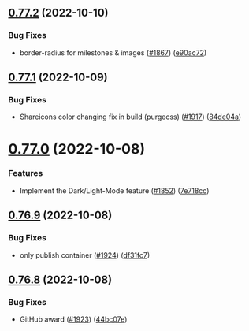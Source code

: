 ## [0.77.2](https://github.com/EddieHubCommunity/LinkFree/compare/v0.77.1...v0.77.2) (2022-10-10)


### Bug Fixes

* border-radius for milestones & images ([#1867](https://github.com/EddieHubCommunity/LinkFree/issues/1867)) ([e90ac72](https://github.com/EddieHubCommunity/LinkFree/commit/e90ac72d213c95d1758bd7fca72dd4dacf02d097))



## [0.77.1](https://github.com/EddieHubCommunity/LinkFree/compare/v0.77.0...v0.77.1) (2022-10-09)


### Bug Fixes

* Shareicons color changing fix in build (purgecss) ([#1917](https://github.com/EddieHubCommunity/LinkFree/issues/1917)) ([84de04a](https://github.com/EddieHubCommunity/LinkFree/commit/84de04a97fa7663b2349d3bd52fbff36b1b6bf63))



# [0.77.0](https://github.com/EddieHubCommunity/LinkFree/compare/v0.76.9...v0.77.0) (2022-10-08)


### Features

* Implement the Dark/Light-Mode feature ([#1852](https://github.com/EddieHubCommunity/LinkFree/issues/1852)) ([7e718cc](https://github.com/EddieHubCommunity/LinkFree/commit/7e718ccf0858b6f9ea434cf7b1b38e9a9bc67b92))



## [0.76.9](https://github.com/EddieHubCommunity/LinkFree/compare/v0.76.8...v0.76.9) (2022-10-08)


### Bug Fixes

* only publish container ([#1924](https://github.com/EddieHubCommunity/LinkFree/issues/1924)) ([df31fc7](https://github.com/EddieHubCommunity/LinkFree/commit/df31fc707a8d7d990d4a02e695b7ec8e907e3555))



## [0.76.8](https://github.com/EddieHubCommunity/LinkFree/compare/v0.76.7...v0.76.8) (2022-10-08)


### Bug Fixes

* GitHub award ([#1923](https://github.com/EddieHubCommunity/LinkFree/issues/1923)) ([44bc07e](https://github.com/EddieHubCommunity/LinkFree/commit/44bc07e62a74f1b0c6a177bc640820c9ff191595))



